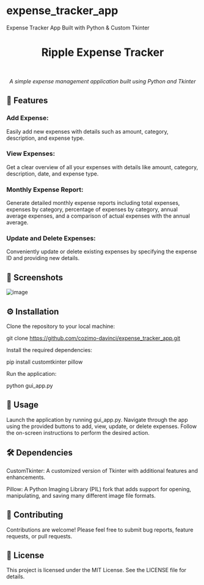 # expense_tracker_app
Expense Tracker App Built with Python &amp; Custom Tkinter


<h1 align="center">Ripple Expense Tracker</h1> <br>
<p align="center">
  <em>A simple expense management application built using Python and Tkinter</em>
</p>
<h2><b>🚀 Features</b></h2>
<h3>Add Expense: </h3> Easily add new expenses with details such as amount, category, description, and expense type.

<h3>View Expenses: </h3> Get a clear overview of all your expenses with details like amount, category, description, date, and expense type.

<h3>Monthly Expense Report: </h3> Generate detailed monthly expense reports including total expenses, expenses by category, percentage of expenses by category, annual average expenses, and a comparison of actual expenses with the annual average.

 <h3>Update and Delete Expenses: </h3> Conveniently update or delete existing expenses by specifying the expense ID and providing new details.

<h2><b>📸 Screenshots</b></h2> 

![image](https://github.com/cozimo-davinci/expense_tracker_app/assets/147779594/c0b3459c-e6c5-474b-825b-693edc9ec2d4)


<h2> <b>⚙️ Installation</b> </h2>

Clone the repository to your local machine:

git clone https://github.com/cozimo-davinci/expense_tracker_app.git

Install the required dependencies:

pip install customtkinter pillow

Run the application:

python gui_app.py

<h2> <b>📝 Usage</b> </h2>

Launch the application by running gui_app.py.
Navigate through the app using the provided buttons to add, view, update, or delete expenses.
Follow the on-screen instructions to perform the desired action.

<h2><b>🛠️ Dependencies </b></h2>

CustomTkinter: A customized version of Tkinter with additional features and enhancements.

Pillow: A Python Imaging Library (PIL) fork that adds support for opening, manipulating, and saving many different image file formats.

<h2><b>🤝 Contributing</b> </h2>

Contributions are welcome! Please feel free to submit bug reports, feature requests, or pull requests.

<h2> <b>📄 License</b> </h2>

This project is licensed under the MIT License. See the LICENSE file for details.




